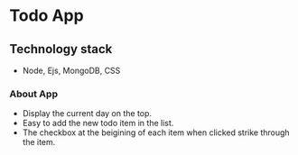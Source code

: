 # Todo App

## Technology stack
- Node, Ejs, MongoDB, CSS

### About App
- Display the current day on the top.
- Easy to add the new todo item in the list.
- The checkbox at the beigining of each item when clicked strike through the item.